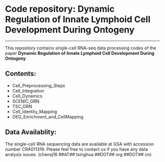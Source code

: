 # Code repository: Dynamic Regulation of Innate Lymphoid Cell Development During Ontogeny

---

This repository contains single-cell RNA-seq data processing codes of the paper **Dynamic Regulation of Innate Lymphoid Cell Development During Ontogeny**

## Contents:

- Cell_Preprocessing_Steps
- Cell_Integration
- Cell_Dynamics
- SCENIC_GRN
- TSC_GRN
- Cell_Identity_Mapping
- DEG_Enrichment_and_CellMapping

## Data Availablity:

The single-cell RNA sequencing data are available at GSA with accession number CRA011319. Please feel free to contact us if you have any data analysis issues. (chensj16 ##AT## tsinghua ##DOT## org ##DOT## cn)
